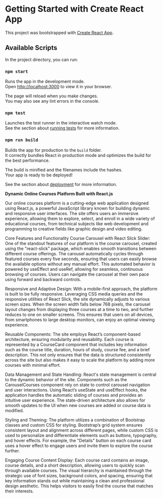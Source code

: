 # Getting Started with Create React App

This project was bootstrapped with [Create React App](https://github.com/facebook/create-react-app).

## Available Scripts

In the project directory, you can run:

### `npm start`

Runs the app in the development mode.\
Open [http://localhost:3000](http://localhost:3000) to view it in your browser.

The page will reload when you make changes.\
You may also see any lint errors in the console.

### `npm test`

Launches the test runner in the interactive watch mode.\
See the section about [running tests](https://facebook.github.io/create-react-app/docs/running-tests) for more information.

### `npm run build`

Builds the app for production to the `build` folder.\
It correctly bundles React in production mode and optimizes the build for the best performance.

The build is minified and the filenames include the hashes.\
Your app is ready to be deployed!

See the section about [deployment](https://facebook.github.io/create-react-app/docs/deployment) for more information.

**Dynamic Online Courses Platform Built with React.js**

Our online courses platform is a cutting-edge web application designed using React.js, a powerful JavaScript library known for building dynamic and responsive user interfaces. The site offers users an immersive experience, allowing them to explore, select, and enroll in a wide variety of educational courses, from technical subjects like web development and programming to creative fields like graphic design and video editing.

Core Features and Functionality
Course Carousel with React Slick Slider: One of the standout features of our platform is the course carousel, created using the "react-slick" package, which enables smooth transitions between different course offerings. The carousel automatically cycles through featured courses every five seconds, ensuring that users can easily browse the available options without any manual effort. This automated behavior is powered by useEffect and useRef, allowing for seamless, continuous browsing of courses. Users can navigate the carousel at their own pace using forward and backward controls.

Responsive and Adaptive Design: With a mobile-first approach, the platform is built to be fully responsive. Leveraging CSS media queries and the responsive utilities of React Slick, the site dynamically adjusts to various screen sizes. When the screen width falls below 768 pixels, the carousel layout changes from displaying three courses at a time to two, and further reduces to one on smaller screens. This ensures that users on all devices, from smartphones to large desktop monitors, can enjoy an optimal viewing experience.

Reusable Components: The site employs React’s component-based architecture, ensuring modularity and reusability. Each course is represented by a CourseCard component that includes key information such as the course title, duration, hours of study, course fee, and a brief description. This not only ensures that the data is structured consistently across the site but also makes it easy to scale the platform by adding more courses with minimal effort.

Data Management and State Handling: React's state management is central to the dynamic behavior of the site. Components such as the CarouselCourses component rely on state to control carousel navigation and user interactions. Using React’s useState and useEffect hooks, the application handles the automatic sliding of courses and provides an intuitive user experience. The state-driven architecture also allows for smooth updates to the UI when new courses are added or course data is modified.

Styling and Theming: The platform utilizes a combination of Bootstrap classes and custom CSS for styling. Bootstrap’s grid system ensures consistent layout and alignment across different pages, while custom CSS is used to personalize and differentiate elements such as buttons, typography, and hover effects. For example, the "Details" button on each course card uses a hover effect to engage users and invite them to explore the course further.

Engaging Course Content Display: Each course card contains an image, course details, and a short description, allowing users to quickly scan through available courses. The visual hierarchy is maintained through the strategic use of font sizes, background colors, and spacing, ensuring that key information stands out while maintaining a clean and professional design aesthetic. This helps visitors to easily find the course that matches their interests.

